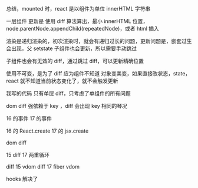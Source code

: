 总结，mounted 时，react 是以组件为单位 innerHTML 字符串

一层组件
更新是 使用 diff 算法算出，最小 innerHTML 位置，node.parentNode.appendChild(repeatedNode)，或者 html 插入

渲染是递归渲染的，初次渲染时，就会有递归过长的问题，更新问题是，嵌套过生会出现，父 setstate 子组件也会更新，所以需要手动跳过

子组件也会有无效的 diff，通过跳过 diff，可以更新精确位置

使用不可变，是为了 diff 应为组件不知道 对象变美变，如果直接改状态，state，react 就不知道当前状态变化了，就不会触发更新

我写的代码 只有单层 diff，只考虑了单组件的所有问题

dom diff 强依赖于 key ，diff 会出现 key 相同的琴况

16 的事件
17 的事件

16 的 React.create
17 的 jsx.create

dom diff

15 diff
17 两重循环

diff 15 vdom
diff 17 fiber vdom

hooks 解决了
